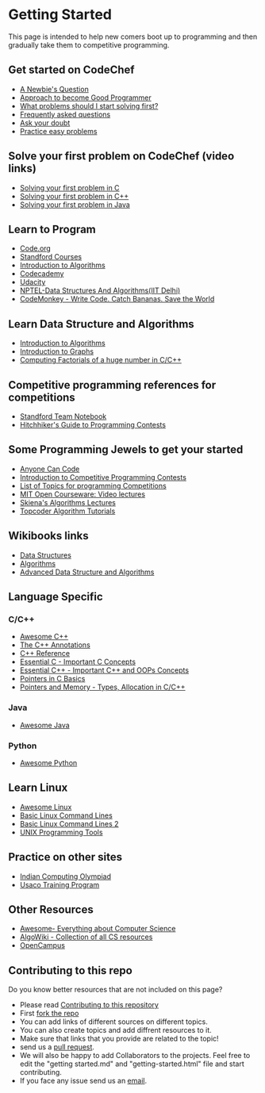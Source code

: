 
# Getting Started

This page is intended to help new comers boot up to  programming and then gradually take them to competitive programming.

## Get started on CodeChef

* [A Newbie's Question](http://discuss.codechef.com/questions/4382/getting-started-here-questions-about-strategy-etiquitte-etc)
* [Approach to become Good Programmer](http://discuss.codechef.com/questions/14613/approach-to-become-good-programmer)
* [What problems should I start solving first?](http://discuss.codechef.com/questions/3154/a-newbie-can-anyone-help-me)
* [Frequently asked questions](/wiki/faq)
* [Ask your doubt](http://discuss.codechef.com/)
* [Practice easy problems](/problems/easy)

## Solve your first problem on CodeChef (video links)

*   [Solving your first problem in C](http://www.youtube.com/watch?v=qM-TzG3dkcc)
*   [Solving your first problem in C++](http://www.youtube.com/watch?v=fm7tTWy-H-E)
*   [Solving your first problem in Java](http://www.youtube.com/watch?v=gaPdjwuFZTs)


## Learn to Program

*   [Code.org](http://www.code.org/learn/)
*   [Standford Courses](http://see.stanford.edu/see/courses.aspx)
*   [Introduction to Algorithms](http://en.wikipedia.org/wiki/Introduction_to_Algorithms)
*   [Codecademy](http://www.codecademy.com/afterschool/)
*   [Udacity](https://www.udacity.com/)
*   [NPTEL-Data Structures And Algorithms(IIT Delhi)](http://nptel.iitm.ac.in/video.php?subjectId=106102064)
*   [CodeMonkey - Write Code. Catch Bananas. Save the World](http://playcodemonkey.com/)

## Learn Data Structure and Algorithms 

*   [Introduction to Algorithms](http://en.wikipedia.org/wiki/Introduction_to_Algorithms)
*   [Introduction to Graphs](http://discuss.codechef.com/questions/17801/introduction-to-graphs-definitions-traversal-depth-first-search)
*   [Computing Factorials of a huge number in C/C++](http://discuss.codechef.com/questions/7349/computing-factorials-of-a-huge-number-in-cc-a-tutorial)

## Competitive programming references for competitions

*   [Standford Team Notebook](http://web.stanford.edu/~liszt90/acm/notebook.html)
*   [Hitchhiker's Guide to Programming Contests](http://comscigate.com/Books/contests/icpc.pdf)

## Some Programming Jewels to get your started

*   [Anyone Can Code](http://dhruvbird.com/61.html)
*   [Introduction to Competitive Programming Contests](http://www.stanford.edu/class/cs97si/)
*   [List of Topics for programming Competitions](https://docs.google.com/document/d/1MlbFmE6ji3Yb6mNmZDHcNIBiZzlhzf31iz2wUe3iS0M/edit?authkey=COyc9Uc)
*   [MIT Open Courseware: Video lectures](http://ocw.mit.edu/courses/electrical-engineering-and-computer-science/6-046j-introduction-to-algorithms-sma-5503-fall-2005/video-lectures/)
*   [Skiena's Algorithms Lectures](http://www.cs.sunysb.edu/~algorith/video-lectures/)
*   [Topcoder Algorithm Tutorials](http://www.topcoder.com/tc?d1=tutorials&d2=alg_index&module=Static)

## Wikibooks links

*   [Data Structures](http://en.wikibooks.org/wiki/Data_Structures)
*   [Algorithms](http://en.wikibooks.org/wiki/Algorithms)
*   [Advanced Data Structure and Algorithms](http://en.wikibooks.org/wiki/Advanced_Data_Structures_and_Algorithms)

## Language Specific

### C/C++

*   [Awesome C++](https://github.com/fffaraz/awesome-cpp)
*   [The C++ Annotations](http://www.icce.rug.nl/documents/cplusplus/)
*   [C++ Reference](http://en.cppreference.com/)
*   [Essential C - Important C Concepts](http://sunburn.stanford.edu/~nick/compdocs/Essential_C.pdf)
*   [Essential C++ - Important C++ and OOPs Concepts](http://sunburn.stanford.edu/~nick/compdocs/Essential_C++.pdf)
*   [Pointers in C Basics](http://cslibrary.stanford.edu/106/)
*   [Pointers and Memory - Types, Allocation in C/C++](http://cslibrary.stanford.edu/102/PointersAndMemory.pdf)

### Java

* 	[Awesome Java](https://github.com/akullpp/awesome-java)


### Python

* 	[Awesome Python](https://github.com/vinta/awesome-python)

## Learn Linux

*   [Awesome Linux](https://github.com/aleksandar-todorovic/awesome-linux)
*   [Basic Linux Command Lines](http://www.efytimes.com/e1/fullnews.asp?edid=112641)
*   [Basic Linux Command Lines 2](http://www.efytimes.com/e1/fullnews.asp?edid=112869)
*   [UNIX Programming Tools](http://sunburn.stanford.edu/~nick/compdocs/Programming_on_Unix.pdf)

## Practice on other sites

* [Indian Computing Olympiad](http://www.iarcs.org.in/inoi/)
* [Usaco Training Program](http://cerberus.delos.com:790/usacogate)

## Other Resources

* 	[Awesome- Everything about Computer Science](https://github.com/sindresorhus/awesome)
* 	[AlgoWiki - Collection of all CS resources](https://github.com/vicky002/AlgoWiki)
* 	[OpenCampus](https://www.greycampus.com/opencampus)


## Contributing to this repo

Do you know better resources that are not included on this page? 
- Please read [Contributing to this repository](https://github.com/directi/codechef-resources/wiki/Contribution)
- First [fork the repo](https://github.com/anup/codechef-resources) 
- You can add links of different sources on different topics.
- You can also create topics and add diffrent resources to it.
- Make sure that links that you provide are related to the topic!
- send us a [pull request](https://help.github.com/articles/using-pull-requests). 
- We will also be happy to add Collaborators to the projects. Feel free to edit the "getting started.md" and "getting-started.html" file and start contributing. 
- If you face any issue send us an [email](mailto:feedback@codechef.com).


